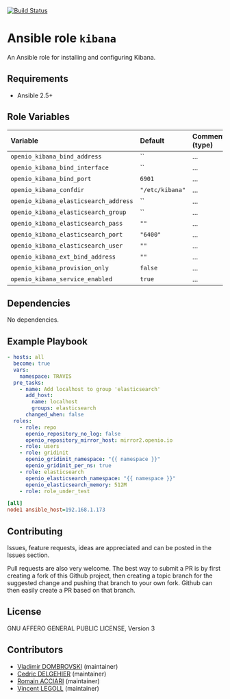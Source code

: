 [![Build Status](https://travis-ci.org/open-io/ansible-role-openio-ROLENAME.svg?branch=master)](https://travis-ci.org/open-io/ansible-role-openio-kibana)
# Ansible role `kibana`

An Ansible role for installing and configuring Kibana.

## Requirements

- Ansible 2.5+

## Role Variables


| Variable                              | Default         | Comments (type) |
|:------------------------------------- |:--------------- |:--------------- |
| `openio_kibana_bind_address`          | ``              | ...             |
| `openio_kibana_bind_interface`        | ``              | ...             |
| `openio_kibana_bind_port`             | `6901`          | ...             |
| `openio_kibana_confdir`               | `"/etc/kibana"` | ...             |
| `openio_kibana_elasticsearch_address` | ``              | ...             |
| `openio_kibana_elasticsearch_group`   | ``              | ...             |
| `openio_kibana_elasticsearch_pass`    | `""`            | ...             |
| `openio_kibana_elasticsearch_port`    | `"6400"`        | ...             |
| `openio_kibana_elasticsearch_user`    | `""`            | ...             |
| `openio_kibana_ext_bind_address`      | `""`            | ...             |
| `openio_kibana_provision_only`        | `false`         | ...             |
| `openio_kibana_service_enabled`       | `true`          | ...             |

## Dependencies

No dependencies.

## Example Playbook

```yaml
- hosts: all
  become: true
  vars:
    namespace: TRAVIS
  pre_tasks:
    - name: Add localhost to group 'elasticsearch'
      add_host:
        name: localhost
        groups: elasticsearch
      changed_when: false
  roles:
    - role: repo
      openio_repository_no_log: false
      openio_repository_mirror_host: mirror2.openio.io
    - role: users
    - role: gridinit
      openio_gridinit_namespace: "{{ namespace }}"
      openio_gridinit_per_ns: true
    - role: elasticsearch
      openio_elasticsearch_namespace: "{{ namespace }}"
      openio_elasticsearch_memory: 512M
    - role: role_under_test
```


```ini
[all]
node1 ansible_host=192.168.1.173
```

## Contributing

Issues, feature requests, ideas are appreciated and can be posted in the Issues section.

Pull requests are also very welcome.
The best way to submit a PR is by first creating a fork of this Github project, then creating a topic branch for the suggested change and pushing that branch to your own fork.
Github can then easily create a PR based on that branch.

## License

GNU AFFERO GENERAL PUBLIC LICENSE, Version 3

## Contributors

- [Vladimir DOMBROVSKI](https://github.com/vdombrovski) (maintainer)
- [Cedric DELGEHIER](https://github.com/cdelgehier) (maintainer)
- [Romain ACCIARI](https://github.com/racciari) (maintainer)
- [Vincent LEGOLL](https://github.com/vincent-legoll) (maintainer)
